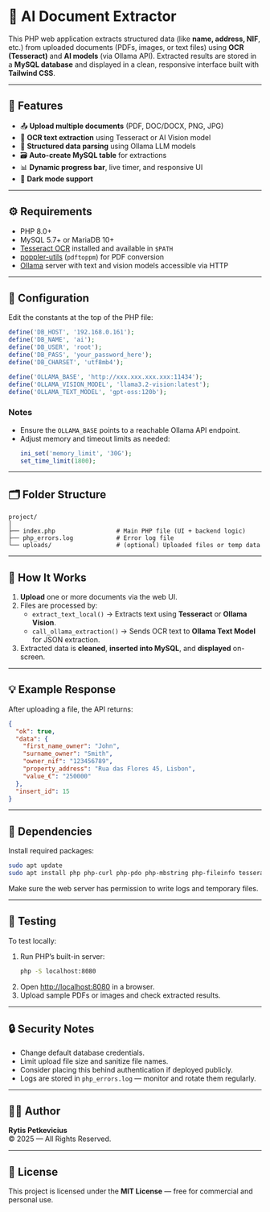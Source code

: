 # 🧠 AI Document Extractor

This PHP web application extracts structured data (like **name, address, NIF**, etc.) from uploaded documents (PDFs, images, or text files) using **OCR (Tesseract)** and **AI models** (via Ollama API). Extracted results are stored in a **MySQL database** and displayed in a clean, responsive interface built with **Tailwind CSS**.

---

## 🚀 Features

- 📤 **Upload multiple documents** (PDF, DOC/DOCX, PNG, JPG)
- 🧾 **OCR text extraction** using Tesseract or AI Vision model
- 🤖 **Structured data parsing** using Ollama LLM models
- 🗃️ **Auto-create MySQL table** for extractions
- 📊 **Dynamic progress bar**, live timer, and responsive UI
- 🌙 **Dark mode support**

---

## ⚙️ Requirements

- PHP 8.0+
- MySQL 5.7+ or MariaDB 10+
- [Tesseract OCR](https://tesseract-ocr.github.io/) installed and available in `$PATH`
- [poppler-utils](https://poppler.freedesktop.org/) (`pdftoppm`) for PDF conversion
- [Ollama](https://ollama.ai/) server with text and vision models accessible via HTTP

---

## 🧩 Configuration

Edit the constants at the top of the PHP file:

```php
define('DB_HOST', '192.168.0.161');
define('DB_NAME', 'ai');
define('DB_USER', 'root');
define('DB_PASS', 'your_password_here');
define('DB_CHARSET', 'utf8mb4');

define('OLLAMA_BASE', 'http://xxx.xxx.xxx.xxx:11434');
define('OLLAMA_VISION_MODEL', 'llama3.2-vision:latest');
define('OLLAMA_TEXT_MODEL', 'gpt-oss:120b');
```

### Notes
- Ensure the `OLLAMA_BASE` points to a reachable Ollama API endpoint.
- Adjust memory and timeout limits as needed:
  ```php
  ini_set('memory_limit', '30G');
  set_time_limit(1800);
  ```

---

## 🗂️ Folder Structure

```
project/
│
├── index.php                 # Main PHP file (UI + backend logic)
├── php_errors.log            # Error log file
└── uploads/                  # (optional) Uploaded files or temp data
```

---

## 🧠 How It Works

1. **Upload** one or more documents via the web UI.
2. Files are processed by:
   - `extract_text_local()` → Extracts text using **Tesseract** or **Ollama Vision**.
   - `call_ollama_extraction()` → Sends OCR text to **Ollama Text Model** for JSON extraction.
3. Extracted data is **cleaned**, **inserted into MySQL**, and **displayed** on-screen.

---

## 💡 Example Response

After uploading a file, the API returns:

```json
{
  "ok": true,
  "data": {
    "first_name_owner": "John",
    "surname_owner": "Smith",
    "owner_nif": "123456789",
    "property_address": "Rua das Flores 45, Lisbon",
    "value_€": "250000"
  },
  "insert_id": 15
}
```

---

## 🧰 Dependencies

Install required packages:

```bash
sudo apt update
sudo apt install php php-curl php-pdo php-mbstring php-fileinfo tesseract-ocr poppler-utils
```

Make sure the web server has permission to write logs and temporary files.

---

## 🧪 Testing

To test locally:
1. Run PHP’s built-in server:
   ```bash
   php -S localhost:8080
   ```
2. Open [http://localhost:8080](http://localhost:8080) in a browser.
3. Upload sample PDFs or images and check extracted results.

---

## 🔒 Security Notes

- Change default database credentials.
- Limit upload file size and sanitize file names.
- Consider placing this behind authentication if deployed publicly.
- Logs are stored in `php_errors.log` — monitor and rotate them regularly.

---

## 🧑‍💻 Author

**Rytis Petkevicius**  
© 2025 — All Rights Reserved.

---

## 🪪 License

This project is licensed under the **MIT License** — free for commercial and personal use.
